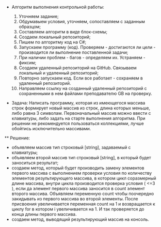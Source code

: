 * Алгоритм выполнения контрольной работы:
    1. Уточняем задание;
    2. Обдумавыем условия, уточняем, сопоставляем с заданным образцом;
    3. Составляем алгоритм в виде блок-схемы;
    4. Создаем локальный репозиторий;
    5. Пишем по алгоритму код на C#;
    6. Запускаем программу (код). Проверяем - достигаются ли цели - производится ли выполнение поставленной задачи;
    7. При наличии проблем - багов - определяем их. Устраняем - фиксим;
    8. Создаем удаленный репозиторий на GitHub. Связываем локальный и удаленный репозиторий;
    9. Повторно запускаем код. Если все работает - сохраняем в удаленный репозиторий.
    10. Направляем ссылку на созданный удаленный репозиторий с сохраненными в нем файлами преподавателю GB на проверку.

* Задача:
Написать программу, которая из имеющегося массива строк формирует новый массив из строк, длина которых меньше, либо равна 3 символам. Первоначальный массив можно ввести с клавиатуры, либо задать на старте выполнения алгоритма. При решении не рекомендуется пользоваться коллекциями, лучше обойтись исключительно массивами.

** Решение:
- объявляем массив тип строковый [string], задаваемый с клавиатуры;
- объявляем второй массив тип строковый [string], в который будет заноситься результат;
- создаем метод, который будет производить замену элементов первого массива с выполнением проверки условия по количеству элементов результирующего массива, в котором цикл соразмерный длине массива, внутри цикла производится проверка условия ( <=3 ), если да элемент первого массива заносится в count элемент второго массива. Объявляем переменную count чтобы поочередно закидывать из первого массива во второй элементы. После присвоения увеличивается переменная count на 1 и возвращается к циклу for в котором i увеличивается на 1. И так проверяется до конца длины первого массива.
- создаем метод, выводящий результирующий массив на консоль.
